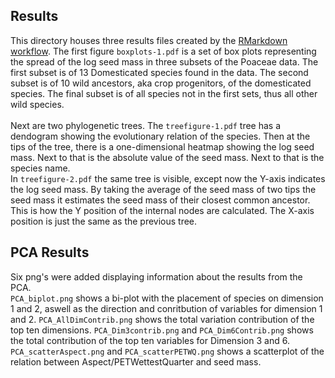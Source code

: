 ## Results
This directory houses three results files created by the [RMarkdown workflow](https://github.com/naturalis/trait-functional-poaceae/blob/main/scripts/seedmass_wf.Rmd).
The first figure `boxplots-1.pdf` is a set of box plots representing the
spread of the log seed mass in three subsets of the Poaceae data.
The first subset is of 13 Domesticated species found in the data.
The second subset is of 10 wild ancestors, aka crop progenitors, of the domesticated species.
The final subset is of all species not in the first sets, thus all other wild species.
<br>
<br>
Next are two phylogenetic trees. The `treefigure-1.pdf` tree has a dendogram
showing the evolutionary relation of the species. Then at the tips of the tree,
there is a one-dimensional heatmap showing the log seed mass. Next to that is
the absolute value of the seed mass. Next to that is the species name.
<br>
In `treefigure-2.pdf` the same tree is visible, except now the Y-axis indicates
the log seed mass. By taking the average of the seed mass of two tips the seed mass
it estimates the seed mass of their closest common ancestor. This is how the Y position
of the internal nodes are calculated. The X-axis position is just the same as the previous tree.

## PCA Results
Six png's were added displaying information about the results from the PCA.
<br>
`PCA_biplot.png` shows a bi-plot with the placement of species on dimension 1 and 2, aswell as the direction and conritbution of variables for dimension 1 and 2.
`PCA_AllDimContrib.png` shows the total variation contribution of the top ten dimensions.
`PCA_Dim3contrib.png` and `PCA_Dim6Contrib.png` shows the total contribution of the top ten variables for Dimension 3 and 6.
`PCA_scatterAspect.png` and `PCA_scatterPETWQ.png` shows a scatterplot of the relation between Aspect/PETWettestQuarter and seed mass.
